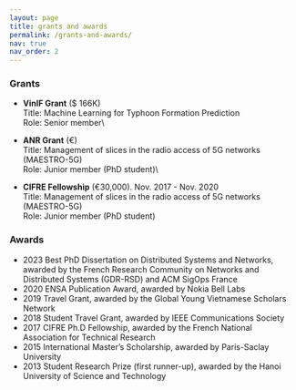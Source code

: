 ```yaml
---
layout: page
title: grants and awards
permalink: /grants-and-awards/
nav: true
nav_order: 2
---
```


### Grants
* **VinIF Grant** ($ 166K)\
  Title: Machine Learning for Typhoon Formation Prediction\
  Role: Senior member\
   
* **ANR Grant** (€)\
  Title: Management of slices in the radio access of 5G networks (MAESTRO-5G)\
  Role: Junior member (PhD student)\
  
* **CIFRE Fellowship** (€30,000). Nov. 2017 - Nov. 2020\
  Title: Management of slices in the radio access of 5G networks (MAESTRO-5G)\
  Role: Junior member (PhD student)
  
### Awards
* 2023 Best PhD Dissertation on Distributed Systems and Networks, awarded by the French Research Community on Networks and Distributed Systems (GDR-RSD) and ACM SigOps France
* 2020 ENSA Publication Award, awarded by Nokia Bell Labs
* 2019 Travel Grant, awarded by the Global Young Vietnamese Scholars Network
* 2018 Student Travel Grant, awarded by IEEE Communications Society
* 2017 CIFRE Ph.D Fellowship, awarded by the French National Association for Technical Research
* 2015 International Master’s Scholarship, awarded by Paris-Saclay University
* 2013 Student Research Prize (first runner-up), awarded by the Hanoi University of Science and Technology
